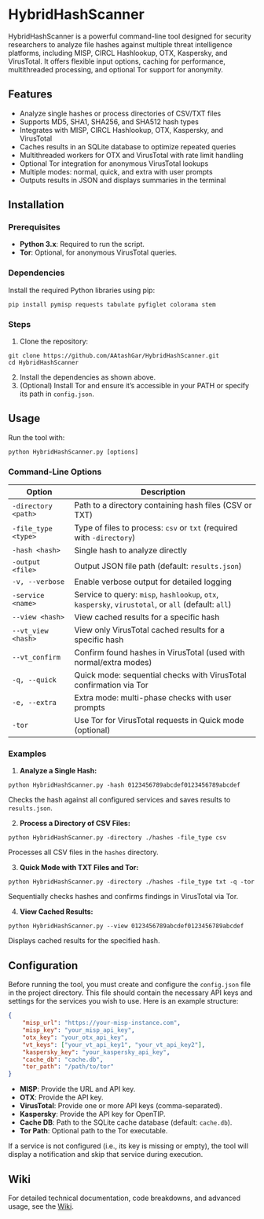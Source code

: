 # HybridHashScanner

HybridHashScanner is a powerful command-line tool designed for security researchers to analyze file hashes against multiple threat intelligence platforms, including MISP, CIRCL Hashlookup, OTX, Kaspersky, and VirusTotal. It offers flexible input options, caching for performance, multithreaded processing, and optional Tor support for anonymity.

## Features

- Analyze single hashes or process directories of CSV/TXT files
- Supports MD5, SHA1, SHA256, and SHA512 hash types
- Integrates with MISP, CIRCL Hashlookup, OTX, Kaspersky, and VirusTotal
- Caches results in an SQLite database to optimize repeated queries
- Multithreaded workers for OTX and VirusTotal with rate limit handling
- Optional Tor integration for anonymous VirusTotal lookups
- Multiple modes: normal, quick, and extra with user prompts
- Outputs results in JSON and displays summaries in the terminal

## Installation

### Prerequisites

- **Python 3.x**: Required to run the script.
- **Tor**: Optional, for anonymous VirusTotal queries.

### Dependencies

Install the required Python libraries using pip:

```
pip install pymisp requests tabulate pyfiglet colorama stem
```

### Steps

1. Clone the repository:
  
  ```
  git clone https://github.com/AAtashGar/HybridHashScanner.git
  cd HybridHashScanner
  ```
  
2. Install the dependencies as shown above.
3. (Optional) Install Tor and ensure it’s accessible in your PATH or specify its path in `config.json`.

## Usage

Run the tool with:

```
python HybridHashScanner.py [options]
```

### Command-Line Options

| Option | Description |
| --- | --- |
| `-directory <path>` | Path to a directory containing hash files (CSV or TXT) |
| `-file_type <type>` | Type of files to process: `csv` or `txt` (required with `-directory`) |
| `-hash <hash>` | Single hash to analyze directly |
| `-output <file>` | Output JSON file path (default: `results.json`) |
| `-v, --verbose` | Enable verbose output for detailed logging |
| `-service <name>` | Service to query: `misp`, `hashlookup`, `otx`, `kaspersky`, `virustotal`, or `all` (default: `all`) |
| `--view <hash>` | View cached results for a specific hash |
| `--vt_view <hash>` | View only VirusTotal cached results for a specific hash |
| `--vt_confirm` | Confirm found hashes in VirusTotal (used with normal/extra modes) |
| `-q, --quick` | Quick mode: sequential checks with VirusTotal confirmation via Tor |
| `-e, --extra` | Extra mode: multi-phase checks with user prompts |
| `-tor` | Use Tor for VirusTotal requests in Quick mode (optional) |

### Examples

1. **Analyze a Single Hash:**
  
  ```
  python HybridHashScanner.py -hash 0123456789abcdef0123456789abcdef
  ```
  
  Checks the hash against all configured services and saves results to `results.json`.
  
2. **Process a Directory of CSV Files:**
  
  ```
  python HybridHashScanner.py -directory ./hashes -file_type csv
  ```
  
  Processes all CSV files in the `hashes` directory.
  
3. **Quick Mode with TXT Files and Tor:**
  
  ```
  python HybridHashScanner.py -directory ./hashes -file_type txt -q -tor
  ```
  
  Sequentially checks hashes and confirms findings in VirusTotal via Tor.
  
4. **View Cached Results:**
  
  ```
  python HybridHashScanner.py --view 0123456789abcdef0123456789abcdef
  ```
  
  Displays cached results for the specified hash.
  

## Configuration

Before running the tool, you must create and configure the `config.json` file in the project directory. This file should contain the necessary API keys and settings for the services you wish to use. Here is an example structure:

```json
{
    "misp_url": "https://your-misp-instance.com",
    "misp_key": "your_misp_api_key",
    "otx_key": "your_otx_api_key",
    "vt_keys": ["your_vt_api_key1", "your_vt_api_key2"],
    "kaspersky_key": "your_kaspersky_api_key",
    "cache_db": "cache.db",
    "tor_path": "/path/to/tor"
}
```

- **MISP**: Provide the URL and API key.
- **OTX**: Provide the API key.
- **VirusTotal**: Provide one or more API keys (comma-separated).
- **Kaspersky**: Provide the API key for OpenTIP.
- **Cache DB**: Path to the SQLite cache database (default: `cache.db`).
- **Tor Path**: Optional path to the Tor executable.

If a service is not configured (i.e., its key is missing or empty), the tool will display a notification and skip that service during execution.

## Wiki

For detailed technical documentation, code breakdowns, and advanced usage, see the [Wiki](https://github.com/AAtashGar/HybridHashScanner/wiki/HybridHashScanner).
